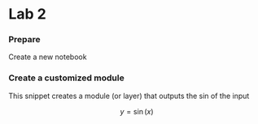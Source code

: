 # Lab 2
### Prepare
Create a new notebook

### Create a customized module
This snippet creates a module (or layer) that outputs the sin of the input

$$
y = \sin(x)
$$
